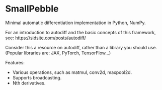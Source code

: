 # SmallPebble


Minimal automatic differentiation implementation in Python, NumPy.


For an introduction to autodiff and the basic concepts of this framework, see:
https://sidsite.com/posts/autodiff/


Consider this a resource on autodiff, rather than a library you should use.
(Popular libraries are: JAX, PyTorch, TensorFlow...)


Features:
- Various operations, such as matmul, conv2d, maxpool2d.
- Supports broadcasting.
- Nth derivatives.
